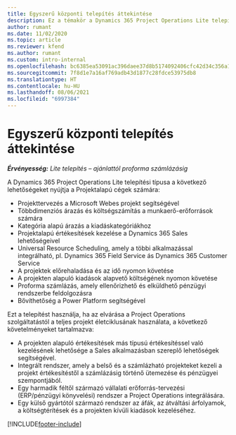 ```yaml
---
title: Egyszerű központi telepítés áttekintése
description: Ez a témakör a Dynamics 365 Project Operations Lite telepítésével kapcsolatban tartalmaz tájékoztatást.
author: rumant
ms.date: 11/02/2020
ms.topic: article
ms.reviewer: kfend
ms.author: rumant
ms.custom: intro-internal
ms.openlocfilehash: bc6385ea53091ac396daee37d8b5174092406cfc42d34c356a112f665cd63456
ms.sourcegitcommit: 7f8d1e7a16af769adb43d1877c28fdce53975db8
ms.translationtype: HT
ms.contentlocale: hu-HU
ms.lasthandoff: 08/06/2021
ms.locfileid: "6997384"
---
```

# <a name="lite-deployment-overview"></a>Egyszerű központi telepítés áttekintése

_**Érvényesség:** Lite telepítés – ajánlattól proforma számlázásig_

A Dynamics 365 Project Operations Lite telepítési típusa a következő lehetőségeket nyújtja a Projektalapú cégek számára:

- Projekttervezés a Microsoft Webes projekt segítségével
- Többdimenziós árazás és költségszámítás a munkaerő-erőforrások számára
- Kategória alapú árazás a kiadáskategóriákhoz
- Projektalapú értékesítések kezelése a Dynamics 365 Sales lehetőségeivel
- Universal Resource Scheduling, amely a többi alkalmazással integrálható, pl. Dynamics 365 Field Service ás Dynamics 365 Customer Service
- A projektek előrehaladása és az idő nyomon követése
- A projekten alapuló kiadások alapvető költségének nyomon követése
- Proforma számlázás, amely ellenőrizhető és elküldhető pénzügyi rendszerbe feldolgozásra
- Bővíthetőség a Power Platform segítségével

Ezt a telepítést használja, ha az elvárása a Project Operations szolgáltatástól a teljes projekt életciklusának használata, a következő követelményeket tartalmazva:

- A projekten alapuló értékesítések más típusú értékesítéssel való kezelésének lehetősége a Sales alkalmazásban szereplő lehetőségek segítségével.
- Integrált rendszer, amely a belső és a számlázható projekteket kezeli a projekt értékesítéstől a számlázásig történő ütemezése és pénzügyei szempontjából.
- Egy harmadik féltől származó vállalati erőforrás-tervezési (ERP/pénzügyi könyvelési) rendszer a Project Operations integrálására.
- Egy külső gyártótól származó rendszer az áfák, az átváltási árfolyamok, a költségtérítések és a projekten kívüli kiadások kezeléséhez.


[!INCLUDE[footer-include](../includes/footer-banner.md)]